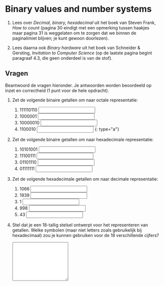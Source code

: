 # Binary values and number systems

1. Lees over *Decimal, binary, hexadecimal* uit het boek van Steven Frank, *How to count* (pagina 30 eindigt met een opmerking tussen haakjes maar pagina 31 is weggelaten om te zorgen dat we binnen de paginalimiet blijven; je kunt gewoon doorlezen).

2. Lees daarna ook *Binary hardware* uit het boek van Schneider & Gersting, *Invitation to Computer Science* (op de laatste pagina begint paragraaf 4.3, die geen onderdeel is van de stof).

## Vragen

Beantwoord de vragen hieronder. Je antwoorden worden beoordeeld op inzet en correctheid (1 punt voor de hele opdracht).

1.  Zet de volgende binaire getallen om naar octale representatie:

    1. 111110110 <input name="form[q1a]" type="text" required>
    1. 1000001 <input name="form[q1b]" type="text" required>
    1. 10000010 <input name="form[q1c]" type="text" required>
    1. 1100010 <input name="form[q1d]" type="text" required>
    {: type="a"}

2.  Zet de volgende binaire getallen om naar hexadecimale representatie:

    1. 10101001 <input name="form[q2a]" type="text" required>
    1. 11100111 <input name="form[q2b]" type="text" required>
    1. 01101110 <input name="form[q2c]" type="text" required>
    1. 01111111 <input name="form[q2d]" type="text" required>

3.  Zet de volgende hexadecimale getallen om naar decimale representatie:

    1. 1066 <input name="form[q3a]" type="text" required>
    1. 1939 <input name="form[q3b]" type="text" required>
    1. 1 <input name="form[q3c]" type="text" required>
    1. 998 <input name="form[q3d]" type="text" required>
    1. 43 <input name="form[q3e]" type="text" required>

4.  Stel dat je een 18-tallig stelsel ontwerpt voor het representeren van getallen. Welke symbolen (maar niet letters zoals gebruikelijk bij hexadecimaal) zou je kunnen gebruiken voor de 18 verschillende cijfers?

    <textarea name="form[q3]" rows="8" required></textarea>
